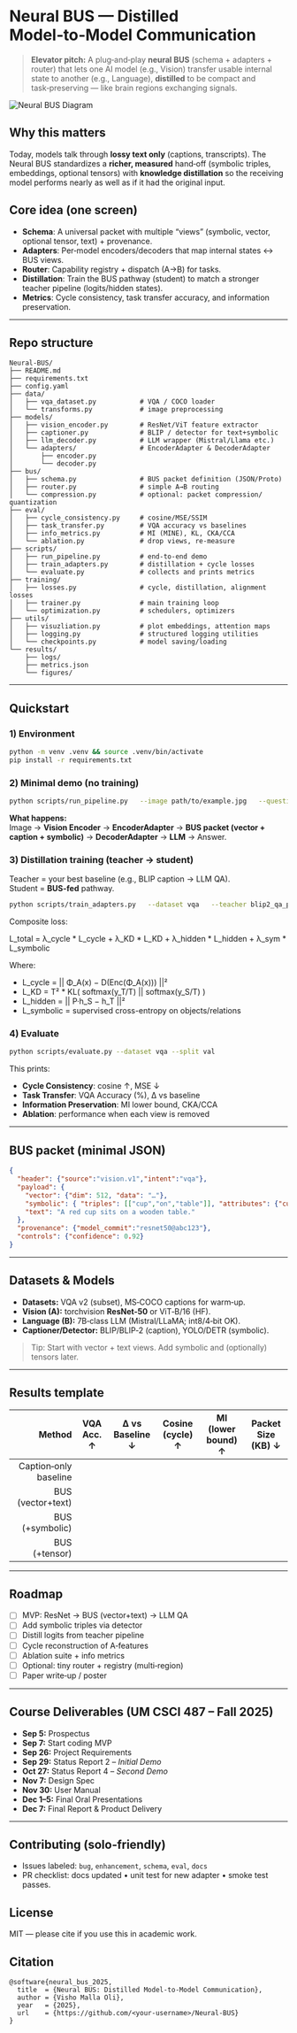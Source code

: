 
# Neural BUS — Distilled Model‑to‑Model Communication

> **Elevator pitch:** A plug‑and‑play **neural BUS** (schema + adapters + router) that lets one AI model (e.g., Vision) transfer usable internal state to another (e.g., Language), **distilled** to be compact and task‑preserving — like brain regions exchanging signals.

![Neural BUS Diagram](assets/system-design-demo.png)

## Why this matters
Today, models talk through **lossy text only** (captions, transcripts). The Neural BUS standardizes a **richer, measured** hand‑off (symbolic triples, embeddings, optional tensors) with **knowledge distillation** so the receiving model performs nearly as well as if it had the original input.

## Core idea (one screen)
- **Schema**: A universal packet with multiple “views” (symbolic, vector, optional tensor, text) + provenance.
- **Adapters**: Per‑model encoders/decoders that map internal states ↔ BUS views.
- **Router**: Capability registry + dispatch (A→B) for tasks.
- **Distillation**: Train the BUS pathway (student) to match a stronger teacher pipeline (logits/hidden states).
- **Metrics**: Cycle consistency, task transfer accuracy, and information preservation.

---

## Repo structure
```
Neural-BUS/
├── README.md
├── requirements.txt
├── config.yaml
├── data/
│   ├── vqa_dataset.py           # VQA / COCO loader
│   └── transforms.py            # image preprocessing
├── models/
│   ├── vision_encoder.py        # ResNet/ViT feature extractor
│   ├── captioner.py             # BLIP / detector for text+symbolic
│   ├── llm_decoder.py           # LLM wrapper (Mistral/Llama etc.)
│   └── adapters/                # EncoderAdapter & DecoderAdapter
│       ├── encoder.py
│       └── decoder.py
├── bus/
│   ├── schema.py                # BUS packet definition (JSON/Proto)
│   ├── router.py                # simple A→B routing
│   └── compression.py           # optional: packet compression/ quantization
├── eval/
│   ├── cycle_consistency.py     # cosine/MSE/SSIM
│   ├── task_transfer.py         # VQA accuracy vs baselines
│   ├── info_metrics.py          # MI (MINE), KL, CKA/CCA
│   └── ablation.py              # drop views, re-measure
├── scripts/
│   ├── run_pipeline.py          # end‑to‑end demo
│   ├── train_adapters.py        # distillation + cycle losses
│   └── evaluate.py              # collects and prints metrics
├── training/
│   ├── losses.py                # cycle, distillation, alignment losses
│   ├── trainer.py               # main training loop
│   └── optimization.py          # schedulers, optimizers
├── utils/
│   ├── visuzliation.py          # plot embeddings, attention maps
│   ├── logging.py               # structured logging utilities
│   └── checkpoints.py           # model saving/loading
└── results/
    ├── logs/
    ├── metrics.json
    └── figures/
```

---

## Quickstart

### 1) Environment
```bash
python -m venv .venv && source .venv/bin/activate
pip install -r requirements.txt
```

### 2) Minimal demo (no training)
```bash
python scripts/run_pipeline.py   --image path/to/example.jpg   --question "What color is the cup?"   --vision resnet50   --llm mistral-7b
```

**What happens:**  
Image → **Vision Encoder** → **EncoderAdapter** → **BUS packet (vector + caption + symbolic)** → **DecoderAdapter** → **LLM** → Answer.

### 3) Distillation training (teacher → student)
Teacher = your best baseline (e.g., BLIP caption → LLM QA).  
Student = **BUS-fed** pathway.

```bash
python scripts/train_adapters.py   --dataset vqa   --teacher blip2_qa_pipeline   --student bus_pipeline   --epochs 3   --batch-size 16   --loss-weights 1.0 1.0 0.5 0.5
```
Composite loss:

L_total = λ_cycle * L_cycle + λ_KD * L_KD + λ_hidden * L_hidden + λ_sym * L_symbolic

Where:
- L_cycle   = || Φ_A(x) − D(Enc(Φ_A(x))) ||²
- L_KD      = T² * KL( softmax(y_T/T) || softmax(y_S/T) )
- L_hidden  = || P·h_S − h_T ||²
- L_symbolic = supervised cross-entropy on objects/relations



### 4) Evaluate
```bash
python scripts/evaluate.py --dataset vqa --split val
```
This prints:
- **Cycle Consistency**: cosine ↑, MSE ↓  
- **Task Transfer**: VQA Accuracy (%), Δ vs baseline  
- **Information Preservation**: MI lower bound, CKA/CCA  
- **Ablation**: performance when each view is removed

---

## BUS packet (minimal JSON)
```json
{
  "header": {"source":"vision.v1","intent":"vqa"},
  "payload": {
    "vector": {"dim": 512, "data": "…"},
    "symbolic": { "triples": [["cup","on","table"]], "attributes": {"cup":{"color":"red"}} },
    "text": "A red cup sits on a wooden table."
  },
  "provenance": {"model_commit":"resnet50@abc123"},
  "controls": {"confidence": 0.92}
}
```

---

## Datasets & Models
- **Datasets:** VQA v2 (subset), MS‑COCO captions for warm‑up.  
- **Vision (A):** torchvision **ResNet‑50** or ViT‑B/16 (HF).  
- **Language (B):** 7B‑class LLM (Mistral/LLaMA; int8/4‑bit OK).  
- **Captioner/Detector:** BLIP/BLIP‑2 (caption), YOLO/DETR (symbolic).

> Tip: Start with vector + text views. Add symbolic and (optionally) tensors later.

---

## Results template
| Method | VQA Acc. ↑ | Δ vs Baseline ↓ | Cosine (cycle) ↑ | MI (lower bound) ↑ | Packet Size (KB) ↓ |
|-------:|:-----------:|:----------------:|:----------------:|:------------------:|:------------------:|
| Caption‑only baseline |  |  |  |  |  |
| BUS (vector+text) |  |  |  |  |  |
| BUS (+symbolic) |  |  |  |  |  |
| BUS (+tensor) |  |  |  |  |  |

---

## Roadmap
- [ ] MVP: ResNet → BUS (vector+text) → LLM QA
- [ ] Add symbolic triples via detector
- [ ] Distill logits from teacher pipeline
- [ ] Cycle reconstruction of A‑features
- [ ] Ablation suite + info metrics
- [ ] Optional: tiny router + registry (multi‑region)
- [ ] Paper write‑up / poster

---

## Course Deliverables (UM CSCI 487 – Fall 2025)
- **Sep 5:** Prospectus  
- **Sep 7:** Start coding MVP  
- **Sep 26:** Project Requirements  
- **Sep 29:** Status Report 2 – *Initial Demo*  
- **Oct 27:** Status Report 4 – *Second Demo*  
- **Nov 7:** Design Spec  
- **Nov 30:** User Manual  
- **Dec 1–5:** Final Oral Presentations  
- **Dec 7:** Final Report & Product Delivery

---

## Contributing (solo‑friendly)
- Issues labeled: `bug`, `enhancement`, `schema`, `eval`, `docs`  
- PR checklist: docs updated • unit test for new adapter • smoke test passes.

## License
MIT — please cite if you use this in academic work.

## Citation
```
@software{neural_bus_2025,
  title  = {Neural BUS: Distilled Model-to-Model Communication},
  author = {Visho Malla Oli},
  year   = {2025},
  url    = {https://github.com/<your-username>/Neural-BUS}
}
```
